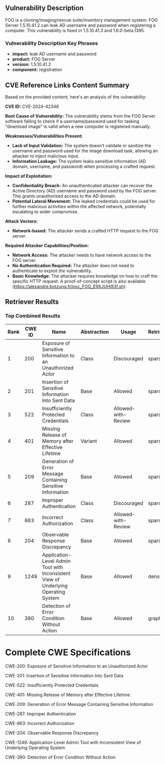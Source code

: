 ## Vulnerability Description
FOG is a cloning/imaging/rescue suite/inventory management system. FOG Server 1.5.10.41.2 can leak AD username and password when registering a computer. This vulnerability is fixed in 1.5.10.41.3 and 1.6.0-beta.1395.

### Vulnerability Description Key Phrases
- **impact:** leak AD username and password
- **product:** FOG Server
- **version:** 1.5.10.41.2
- **component:** registration

## CVE Reference Links Content Summary
Based on the provided content, here's an analysis of the vulnerability:

**CVE ID:** CVE-2024-42348

**Root Cause of Vulnerability:**
The vulnerability stems from the FOG Server software failing to check if a username/password used for tasking "download image" is valid when a new computer is registered manually.

**Weaknesses/Vulnerabilities Present:**
- **Lack of Input Validation:** The system doesn't validate or sanitize the username and password used for the image download task, allowing an attacker to inject malicious input.
- **Information Leakage:** The system leaks sensitive information (AD domain, username, and password) when processing a crafted request.

**Impact of Exploitation:**
- **Confidentiality Breach:** An unauthenticated attacker can recover the Active Directory (AD) username and password used by the FOG server. This grants unauthorized access to the AD domain.
- **Potential Lateral Movement:**  The leaked credentials could be used for further malicious activities within the affected network, potentially escalating to wider compromise.

**Attack Vectors:**
- **Network-based:** The attacker sends a crafted HTTP request to the FOG server.

**Required Attacker Capabilities/Position:**
- **Network Access:** The attacker needs to have network access to the FOG server.
- **No Authentication Required:** The attacker does not need to authenticate to exploit the vulnerability.
- **Basic Knowledge:** The attacker requires knowledge on how to craft the specific HTTP request. A proof-of-concept script is also available (https://alexandre.botzung.fr/poc_FOG_E9XJUHi93f.sh).

## Retriever Results

### Top Combined Results

| Rank | CWE ID | Name | Abstraction | Usage  | Retrievers | Individual Scores |
|------|--------|------|-------------|-------|------------|-------------------|
| 1 | 200 | Exposure of Sensitive Information to an Unauthorized Actor | Class | Discouraged | sparse | 0.066 |
| 2 | 201 | Insertion of Sensitive Information Into Sent Data | Base | Allowed | sparse | 0.064 |
| 3 | 522 | Insufficiently Protected Credentials | Class | Allowed-with-Review | sparse | 0.064 |
| 4 | 401 | Missing Release of Memory after Effective Lifetime | Variant | Allowed | sparse | 0.063 |
| 5 | 209 | Generation of Error Message Containing Sensitive Information | Base | Allowed | sparse | 0.062 |
| 6 | 287 | Improper Authentication | Class | Discouraged | sparse | 0.062 |
| 7 | 863 | Incorrect Authorization | Class | Allowed-with-Review | sparse | 0.062 |
| 8 | 204 | Observable Response Discrepancy | Base | Allowed | sparse | 0.062 |
| 9 | 1249 | Application-Level Admin Tool with Inconsistent View of Underlying Operating System | Base | Allowed | dense | 0.442 |
| 10 | 390 | Detection of Error Condition Without Action | Base | Allowed | graph | 0.003 |



# Complete CWE Specifications

CWE-200: Exposure of Sensitive Information to an Unauthorized Actor

CWE-201: Insertion of Sensitive Information Into Sent Data

CWE-522: Insufficiently Protected Credentials

CWE-401: Missing Release of Memory after Effective Lifetime

CWE-209: Generation of Error Message Containing Sensitive Information

CWE-287: Improper Authentication

CWE-863: Incorrect Authorization

CWE-204: Observable Response Discrepancy

CWE-1249: Application-Level Admin Tool with Inconsistent View of Underlying Operating System

CWE-390: Detection of Error Condition Without Action